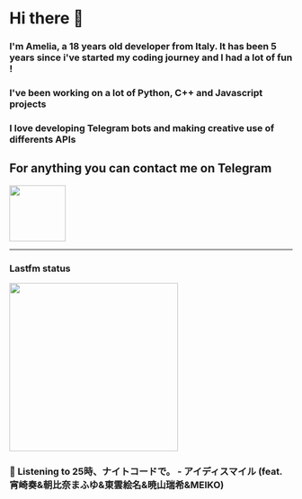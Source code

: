 # Hi there 👋
### I'm Amelia, a 18 years old developer from Italy. It has been 5 years since i've started my coding journey and I had a lot of fun !
### I've been working on a lot of Python, C++ and Javascript projects
### I love developing Telegram bots and making creative use of differents APIs


## For anything you can contact me on Telegram 
[<img src="https://upload.wikimedia.org/wikipedia/commons/thumb/8/83/Telegram_2019_Logo.svg/800px-Telegram_2019_Logo.svg.png" height=100px>](https://t.me/lmpostor_syndrome)

<!-- lastfm status starts -->
<div>
    		      <hr>
    		      <h3>Lastfm status</h3>
	              <img width="300" height="300" src="https://lastfm.freetls.fastly.net/i/u/300x300/87d03a23bafa39fb79369af22127d978.png" >
		              <h3> 🎵 Listening to 25時、ナイトコードで。 - アイディスマイル (feat. 宵崎奏&朝比奈まふゆ&東雲絵名&暁山瑞希&MEIKO)</h3>
    </div> 
<!-- lastfm status ends -->

